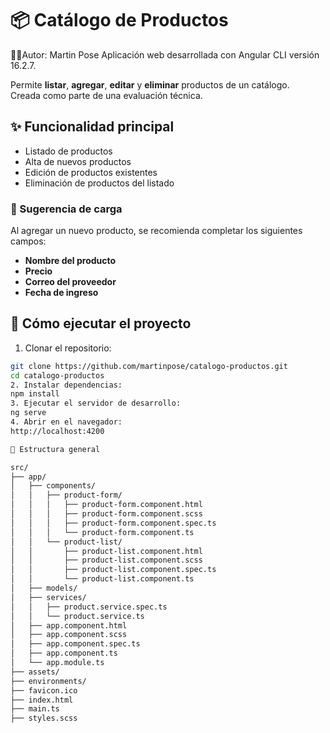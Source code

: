 # 📦 Catálogo de Productos
👨‍💻Autor: 
Martin Pose
Aplicación web desarrollada con Angular CLI versión 16.2.7.

Permite **listar**, **agregar**, **editar** y **eliminar** productos de un catálogo.  
Creada como parte de una evaluación técnica.

## ✨ Funcionalidad principal

- Listado de productos
- Alta de nuevos productos
- Edición de productos existentes
- Eliminación de productos del listado

### 📝 Sugerencia de carga

Al agregar un nuevo producto, se recomienda completar los siguientes campos:

- **Nombre del producto**
- **Precio**
- **Correo del proveedor**
- **Fecha de ingreso**

## 🚀 Cómo ejecutar el proyecto

1. Clonar el repositorio:

```bash
git clone https://github.com/martinpose/catalogo-productos.git
cd catalogo-productos
2. Instalar dependencias:
npm install
3. Ejecutar el servidor de desarrollo:
ng serve
4. Abrir en el navegador:
http://localhost:4200

📁 Estructura general

src/
├── app/
│   ├── components/
│   │   ├── product-form/
│   │   │   ├── product-form.component.html
│   │   │   ├── product-form.component.scss
│   │   │   ├── product-form.component.spec.ts
│   │   │   └── product-form.component.ts
│   │   └── product-list/
│   │       ├── product-list.component.html
│   │       ├── product-list.component.scss
│   │       ├── product-list.component.spec.ts
│   │       └── product-list.component.ts
│   ├── models/
│   ├── services/
│   │   ├── product.service.spec.ts
│   │   └── product.service.ts
│   ├── app.component.html
│   ├── app.component.scss
│   ├── app.component.spec.ts
│   ├── app.component.ts
│   └── app.module.ts
├── assets/
├── environments/
├── favicon.ico
├── index.html
├── main.ts
├── styles.scss
